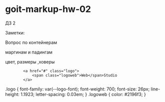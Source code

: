 # goit-markup-hw-02

ДЗ 2

Заметки:

<!-- 1. Если на макете нет заголовка секции, но он там напрашивается - каким образом
   его добавить?

2. Фото, картинки в jpg, а лого-иконки в svg
3. ctrl+/ - закомментирует
4. Fokus и Active можно дать только на интерактивные елементы - кнопки, ссылки,
   формы, а Hover на любой, Visited только на ссылку.
5. Для цвета в основном используйте Хексы, РГБ только для прозрачности
6. Порядо важен - побеждает тот селектор, которой ниже (если одинаковая
   специфичность)
7. Лучшая разметка для стилей - классы по имени родителя и ребенка через -
8. Последовательность написания стилей в селекторе: 1 - размер, 2 - оформление
   цвета, 3 - оформление текста, 4 - декоративный элемент
9. .list { list-style:none } - стили по умолчанию обнулять лучше так, в
   дальнейшем глобальные стили не приветствуются -->

Вопрос по контейнерам

маргинам и падингам

цвет, размеры ,ховеры

<!-- вариант для лого <li>
<!-- Logotype -->

            <a href="#" class="logo">
                <span class="logoweb">Web</span>Studio
            </a>

.logo { font-family: var(--logo-font); font-weight: 700; font-size: 26px;
line-height: 1.1923; letter-spacing: 0.03em; } .logoweb { color: #2196f3; }
